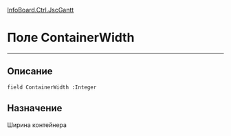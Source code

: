 ﻿---
Link: InfoBoard.Ctrl.JscGantt.@ContainerWidth
---

<!---  Навигация
[Имя проекта](#) :
-->
[InfoBoard.Ctrl.JscGantt](Default)

# Поле ContainerWidth
---

## Описание

    field ContainerWidth :Integer

<!--
## Аргументы{#Args}

### Аргумент1

Описание аргумента 1
-->

## Назначение

Ширина контейнера

<!--
## Пример

    ContainerWidth...
-->

